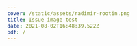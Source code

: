 ```yaml
---
cover: /static/assets/radimir-rootin.png
title: Issue image test
date: 2021-08-02T16:48:39.522Z
pdf: /
---
```

